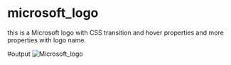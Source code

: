 # microsoft_logo
this is a Microsoft logo with CSS transition and hover properties and more properties with logo name.

#output
![Microsoft_logo](https://github.com/ajeet2332/microsoft_logo/assets/138543074/765a3095-771a-4609-8170-64387840d8ef)
